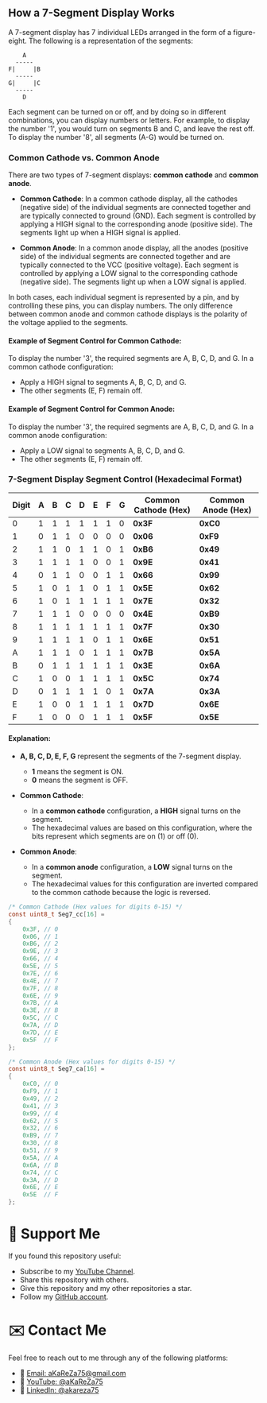## How a 7-Segment Display Works
A 7-segment display has 7 individual LEDs arranged in the form of a figure-eight. The following is a representation of the segments:

```
    A
  -----
F|     |B
  -----
G|     |C
  -----
    D
```

Each segment can be turned on or off, and by doing so in different combinations, you can display numbers or letters. For example, to display the number '1', you would turn on segments B and C, and leave the rest off. To display the number '8', all segments (A-G) would be turned on.

### Common Cathode vs. Common Anode

There are two types of 7-segment displays: **common cathode** and **common anode**.

- **Common Cathode**: In a common cathode display, all the cathodes (negative side) of the individual segments are connected together and are typically connected to ground (GND). Each segment is controlled by applying a HIGH signal to the corresponding anode (positive side). The segments light up when a HIGH signal is applied.

- **Common Anode**: In a common anode display, all the anodes (positive side) of the individual segments are connected together and are typically connected to the VCC (positive voltage). Each segment is controlled by applying a LOW signal to the corresponding cathode (negative side). The segments light up when a LOW signal is applied.

In both cases, each individual segment is represented by a pin, and by controlling these pins, you can display numbers. The only difference between common anode and common cathode displays is the polarity of the voltage applied to the segments.

#### Example of Segment Control for Common Cathode:
To display the number '3', the required segments are A, B, C, D, and G. In a common cathode configuration:
- Apply a HIGH signal to segments A, B, C, D, and G.
- The other segments (E, F) remain off.

#### Example of Segment Control for Common Anode:
To display the number '3', the required segments are A, B, C, D, and G. In a common anode configuration:
- Apply a LOW signal to segments A, B, C, D, and G.
- The other segments (E, F) remain off.

### 7-Segment Display Segment Control (Hexadecimal Format)

| Digit | A | B | C | D | E | F | G | Common Cathode (Hex) | Common Anode (Hex) |
|-------|---|---|---|---|---|---|---|----------------------|--------------------|
| 0     | 1 | 1 | 1 | 1 | 1 | 1 | 0 | **0x3F**             | **0xC0**           |
| 1     | 0 | 1 | 1 | 0 | 0 | 0 | 0 | **0x06**             | **0xF9**           |
| 2     | 1 | 1 | 0 | 1 | 1 | 0 | 1 | **0xB6**             | **0x49**           |
| 3     | 1 | 1 | 1 | 1 | 0 | 0 | 1 | **0x9E**             | **0x41**           |
| 4     | 0 | 1 | 1 | 0 | 0 | 1 | 1 | **0x66**             | **0x99**           |
| 5     | 1 | 0 | 1 | 1 | 0 | 1 | 1 | **0x5E**             | **0x62**           |
| 6     | 1 | 0 | 1 | 1 | 1 | 1 | 1 | **0x7E**             | **0x32**           |
| 7     | 1 | 1 | 1 | 0 | 0 | 0 | 0 | **0x4E**             | **0xB9**           |
| 8     | 1 | 1 | 1 | 1 | 1 | 1 | 1 | **0x7F**             | **0x30**           |
| 9     | 1 | 1 | 1 | 1 | 0 | 1 | 1 | **0x6E**             | **0x51**           |
| A     | 1 | 1 | 1 | 0 | 1 | 1 | 1 | **0x7B**             | **0x5A**           |
| B     | 0 | 1 | 1 | 1 | 1 | 1 | 1 | **0x3E**             | **0x6A**           |
| C     | 1 | 0 | 0 | 1 | 1 | 1 | 1 | **0x5C**             | **0x74**           |
| D     | 0 | 1 | 1 | 1 | 1 | 0 | 1 | **0x7A**             | **0x3A**           |
| E     | 1 | 0 | 0 | 1 | 1 | 1 | 1 | **0x7D**             | **0x6E**           |
| F     | 1 | 0 | 0 | 0 | 1 | 1 | 1 | **0x5F**             | **0x5E**           |

#### Explanation:
- **A, B, C, D, E, F, G** represent the segments of the 7-segment display.
  - **1** means the segment is ON.
  - **0** means the segment is OFF.

- **Common Cathode**:
  - In a **common cathode** configuration, a **HIGH** signal turns on the segment.
  - The hexadecimal values are based on this configuration, where the bits represent which segments are on (1) or off (0).

- **Common Anode**:
  - In a **common anode** configuration, a **LOW** signal turns on the segment.
  - The hexadecimal values for this configuration are inverted compared to the common cathode because the logic is reversed.


```c
/* Common Cathode (Hex values for digits 0-15) */
const uint8_t Seg7_cc[16] = 
{
    0x3F, // 0
    0x06, // 1
    0xB6, // 2
    0x9E, // 3
    0x66, // 4
    0x5E, // 5
    0x7E, // 6
    0x4E, // 7
    0x7F, // 8
    0x6E, // 9
    0x7B, // A
    0x3E, // B
    0x5C, // C
    0x7A, // D
    0x7D, // E
    0x5F  // F
};

/* Common Anode (Hex values for digits 0-15) */
const uint8_t Seg7_ca[16] = 
{
    0xC0, // 0
    0xF9, // 1
    0x49, // 2
    0x41, // 3
    0x99, // 4
    0x62, // 5
    0x32, // 6
    0xB9, // 7
    0x30, // 8
    0x51, // 9
    0x5A, // A
    0x6A, // B
    0x74, // C
    0x3A, // D
    0x6E, // E
    0x5E  // F
};
```

# 🌟 Support Me
If you found this repository useful:
- Subscribe to my [YouTube Channel](https://www.youtube.com/@aKaReZa75).
- Share this repository with others.
- Give this repository and my other repositories a star.
- Follow my [GitHub account](https://github.com/aKaReZa75).

# ✉️ Contact Me
Feel free to reach out to me through any of the following platforms:
- 📧 [Email: aKaReZa75@gmail.com](mailto:aKaReZa75@gmail.com)
- 🎥 [YouTube: @aKaReZa75](https://www.youtube.com/@aKaReZa75)
- 💼 [LinkedIn: @akareza75](https://www.linkedin.com/in/akareza75)
